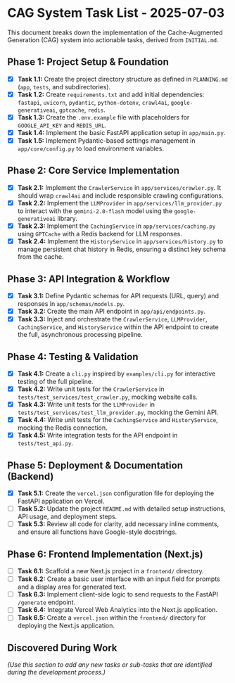 # CAG System Task List - 2025-07-03

This document breaks down the implementation of the Cache-Augmented Generation (CAG) system into actionable tasks, derived from `INITIAL.md`.

## Phase 1: Project Setup & Foundation

- [x] **Task 1.1:** Create the project directory structure as defined in `PLANNING.md` (`app`, `tests`, and subdirectories).
- [x] **Task 1.2:** Create `requirements.txt` and add initial dependencies: `fastapi`, `uvicorn`, `pydantic`, `python-dotenv`, `crawl4ai`, `google-generativeai`, `gptcache`, `redis`.
- [x] **Task 1.3:** Create the `.env.example` file with placeholders for `GOOGLE_API_KEY` and `REDIS_URL`.
- [x] **Task 1.4:** Implement the basic FastAPI application setup in `app/main.py`.
- [x] **Task 1.5:** Implement Pydantic-based settings management in `app/core/config.py` to load environment variables.

## Phase 2: Core Service Implementation

- [x] **Task 2.1:** Implement the `CrawlerService` in `app/services/crawler.py`. It should wrap `crawl4ai` and include responsible crawling configurations.
- [x] **Task 2.2:** Implement the `LLMProvider` in `app/services/llm_provider.py` to interact with the `gemini-2.0-flash` model using the `google-generativeai` library.
- [x] **Task 2.3:** Implement the `CachingService` in `app/services/caching.py` using `GPTCache` with a Redis backend for LLM responses.
- [x] **Task 2.4:** Implement the `HistoryService` in `app/services/history.py` to manage persistent chat history in Redis, ensuring a distinct key schema from the cache.

## Phase 3: API Integration & Workflow

- [x] **Task 3.1:** Define Pydantic schemas for API requests (URL, query) and responses in `app/schemas/models.py`.
- [x] **Task 3.2:** Create the main API endpoint in `app/api/endpoints.py`.
- [x] **Task 3.3:** Inject and orchestrate the `CrawlerService`, `LLMProvider`, `CachingService`, and `HistoryService` within the API endpoint to create the full, asynchronous processing pipeline.

## Phase 4: Testing & Validation

- [x] **Task 4.1:** Create a `cli.py` inspired by `examples/cli.py` for interactive testing of the full pipeline.
- [x] **Task 4.2:** Write unit tests for the `CrawlerService` in `tests/test_services/test_crawler.py`, mocking website calls.
- [x] **Task 4.3:** Write unit tests for the `LLMProvider` in `tests/test_services/test_llm_provider.py`, mocking the Gemini API.
- [x] **Task 4.4:** Write unit tests for the `CachingService` and `HistoryService`, mocking the Redis connection.
- [x] **Task 4.5:** Write integration tests for the API endpoint in `tests/test_api.py`.

## Phase 5: Deployment & Documentation (Backend)

- [x] **Task 5.1:** Create the `vercel.json` configuration file for deploying the FastAPI application on Vercel.
- [ ] **Task 5.2:** Update the project `README.md` with detailed setup instructions, API usage, and deployment steps.
- [ ] **Task 5.3:** Review all code for clarity, add necessary inline comments, and ensure all functions have Google-style docstrings.

## Phase 6: Frontend Implementation (Next.js)

- [ ] **Task 6.1:** Scaffold a new Next.js project in a `frontend/` directory.
- [ ] **Task 6.2:** Create a basic user interface with an input field for prompts and a display area for generated text.
- [ ] **Task 6.3:** Implement client-side logic to send requests to the FastAPI `/generate` endpoint.
- [ ] **Task 6.4:** Integrate Vercel Web Analytics into the Next.js application.
- [ ] **Task 6.5:** Create a `vercel.json` within the `frontend/` directory for deploying the Next.js application.

## Discovered During Work

*(Use this section to add any new tasks or sub-tasks that are identified during the development process.)*
